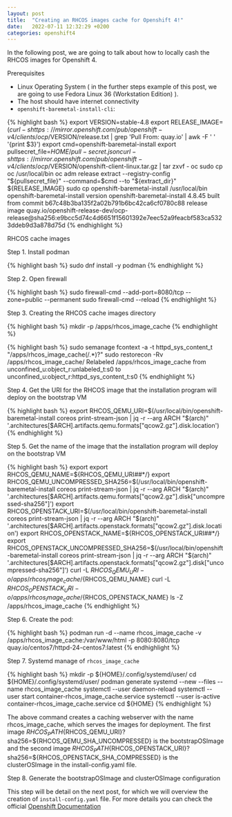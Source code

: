 ```yaml
---
layout: post
title:  "Creating an RHCOS images cache for Openshift 4!"
date:   2022-07-11 12:32:29 +0200
categories: openshift4
---
```

In the following post, we are going to talk about how to locally cash the RHCOS images for Openshift 4.

Prerequisites

- Linux Operating System ( in the further steps example of this post, we are going to use Fedora Linux 36 (Workstation Edition) ).
- The host should have internet connectivity
- `openshift-baremetal-install-cli`:

{% highlight bash %}
 export VERSION=stable-4.8
 export RELEASE_IMAGE=$(curl -s https://mirror.openshift.com/pub/openshift-v4/clients/ocp/$VERSION/release.txt | grep 'Pull From: quay.io' | awk -F ' ' '{print $3}')
 export cmd=openshift-baremetal-install
 export pullsecret_file=${HOME}/pull-secret.json
 curl -s https://mirror.openshift.com/pub/openshift-v4/clients/ocp/$VERSION/openshift-client-linux.tar.gz | tar zxvf - oc
 sudo cp oc /usr/local/bin
 oc adm release extract --registry-config "${pullsecret_file}" --command=$cmd --to "${extract_dir}" ${RELEASE_IMAGE}
 sudo cp openshift-baremetal-install /usr/local/bin
 openshift-baremetal-install version
openshift-baremetal-install 4.8.45
built from commit b67c48b3ba135f2a02b791b6bc42ca6cf0780c88
release image quay.io/openshift-release-dev/ocp-release@sha256:e9bcc5d74c4d6651f15601392e7eec52a9feacbf583ca5323ddeb9d3a878d75d
{% endhighlight %}


RHCOS cache images

Step 1. Install podman

{% highlight bash %}
 sudo dnf install -y podman
{% endhighlight %}

Step 2. Open firewall

{% highlight bash %}
 sudo firewall-cmd --add-port=8080/tcp --zone=public --permanent
 sudo firewall-cmd --reload
{% endhighlight %}

Step 3. Creating the RHCOS cache images directory

{% highlight bash %}
 mkdir -p /apps/rhcos_image_cache
{% endhighlight %}

{% highlight bash %}
 sudo semanage fcontext -a -t httpd_sys_content_t "/apps/rhcos_image_cache(/.*)?"
 sudo restorecon -Rv /apps/rhcos_image_cache/
 Relabeled /apps/rhcos_image_cache from unconfined_u:object_r:unlabeled_t:s0 to unconfined_u:object_r:httpd_sys_content_t:s0
{% endhighlight %}

Step 4. Get the URI for the RHCOS image that the installation program will deploy on the bootstrap VM

{% highlight bash %}
 export RHCOS_QEMU_URI=$(/usr/local/bin/openshift-baremetal-install coreos print-stream-json | jq -r --arg ARCH "$(arch)" '.architectures[$ARCH].artifacts.qemu.formats["qcow2.gz"].disk.location')
{% endhighlight %}

Step 5. Get the name of the image that the installation program will deploy on the bootstrap VM

{% highlight bash %}
 export export RHCOS_QEMU_NAME=${RHCOS_QEMU_URI##*/}
 export RHCOS_QEMU_UNCOMPRESSED_SHA256=$(/usr/local/bin/openshift-baremetal-install coreos print-stream-json | jq -r --arg ARCH "$(arch)" '.architectures[$ARCH].artifacts.qemu.formats["qcow2.gz"].disk["uncompressed-sha256"]')
 export RHCOS_OPENSTACK_URI=$(/usr/local/bin/openshift-baremetal-install coreos print-stream-json | jq -r --arg ARCH "$(arch)" '.architectures[$ARCH].artifacts.openstack.formats["qcow2.gz"].disk.location')
 export RHCOS_OPENSTACK_NAME=${RHCOS_OPENSTACK_URI##*/}
 export RHCOS_OPENSTACK_UNCOMPRESSED_SHA256=$(/usr/local/bin/openshift-baremetal-install coreos print-stream-json | jq -r --arg ARCH "$(arch)" '.architectures[$ARCH].artifacts.openstack.formats["qcow2.gz"].disk["uncompressed-sha256"]')
 curl -L ${RHCOS_QEMU_URI} -o /apps/rhcos_image_cache/${RHCOS_QEMU_NAME}
 curl -L ${RHCOS_OPENSTACK_URI} -o /apps/rhcos_image_cache/${RHCOS_OPENSTACK_NAME}
 ls -Z /apps/rhcos_image_cache
{% endhighlight %}

Step 6. Create the pod:

{% highlight bash %}
 podman run -d --name rhcos_image_cache -v /apps/rhcos_image_cache:/var/www/html -p 8080:8080/tcp quay.io/centos7/httpd-24-centos7:latest
{% endhighlight %}

Step 7. Systemd manage of `rhcos_image_cache`

{% highlight bash %}
 mkdir -p ${HOME}/.config/systemd/user/
 cd ${HOME}/.config/systemd/user/
 podman generate systemd --new --files --name rhcos_image_cache
 systemctl --user daemon-reload
 systemctl --user start container-rhcos_image_cache.service
 systemctl --user is-active container-rhcos_image_cache.service
 cd ${HOME}
{% endhighlight %}

The above command creates a caching webserver with the name rhcos_image_cache, which serves the images for deployment. The first image ${RHCOS_PATH}${RHCOS_QEMU_URI}?sha256=${RHCOS_QEMU_SHA_UNCOMPRESSED} is the bootstrapOSImage and the second image ${RHCOS_PATH}${RHCOS_OPENSTACK_URI}?sha256=${RHCOS_OPENSTACK_SHA_COMPRESSED} is the clusterOSImage in the install-config.yaml file.

Step 8. Generate the bootstrapOSImage and clusterOSImage configuration

This step will be detail on the next post, for which we will overview the creation of `install-config.yaml` file.
For more details you can check the official [Openshift Documentation][openshift-doc]

[openshift-doc]: https://docs.openshift.com/container-platform/4.9/installing/installing_bare_metal_ipi/ipi-install-installation-workflow.html
[openshift-cli-linux]:   https://access.redhat.com/downloads/content/290
[openshift-pull-secret]: https://console.redhat.com/openshift/install/pull-secret
[podman-doc]: https://podman.io/getting-started/installation
[offline-registry]: https://midu16.github.io/openshift4/2022/07/09/offline-registry.html
